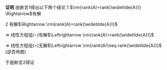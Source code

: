 **证明**
由断言1得出以下两个结论
1 $\rm{rank(A)=rank(\widetilde{A})}
\Rightarrow$有解

2 有解$\Rightarrow
\rm{rank(A)=rank(\widetilde{A})}$

$\Rightarrow$ 线性方程组$(\star)$有解$\Leftrightarrow
\rm{rank(A)=rank(\widetilde{A})}$

$\Rightarrow$ 线性方程组$(\star)$无解$\Leftrightarrow
\rm{rank(A)\neq rank(\widetilde{A})}$ (逆否命题)

于是断言2得证